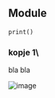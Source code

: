 ## Module


```
print()
```

### kopje 1\
bla bla


![image](https://user-images.githubusercontent.com/78364132/169972472-4e130a0b-d443-41c5-a437-a72491214be2.png)



